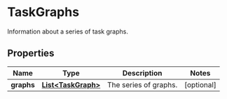 

# TaskGraphs

Information about a series of task graphs.

## Properties

| Name | Type | Description | Notes |
|------------ | ------------- | ------------- | -------------|
|**graphs** | [**List&lt;TaskGraph&gt;**](TaskGraph.md) | The series of graphs.  |  [optional] |



